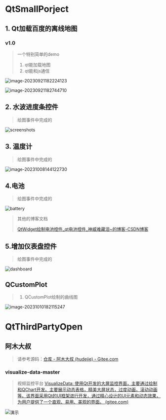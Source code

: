 # QtSmallPorject





## 1. Qt加载百度的离线地图



### v1.0

> 一个特别简单的demo
>
> 1. qt能加载地图
> 2. qt能和js通信

![image-20230921182224123](./ReadMe.assets/image-20230921182224123.png)





![image-20230921182744710](./ReadMe.assets/image-20230921182744710.png)







## 2. 水波进度条控件

> 绘图事件中完成的



![screenshots](./ReadMe.assets/screenshots.gif)













## 3. 温度计

> 绘图事件中完成的

![image-20231008144122730](./ReadMe.assets/image-20231008144122730.png)







## 4.电池

> 绘图事件中完成的



![battery](./ReadMe.assets/battery.gif)





> 其他的博客文档
>
> [QtWidget绘制电池控件_qt电池控件_神威难藏泪~的博客-CSDN博客](https://blog.csdn.net/Thinking777/article/details/128766542)















## 5.增加仪表盘控件

> 绘图事件中完成的

![dashboard](./ReadMe.assets/dashboard.gif)















## QCustomPlot

> 1. QCustomPlot绘制的曲线图



![image-20231010182115247](./ReadMe.assets/image-20231010182115247.png)















# QtThirdPartyOpen













## 阿木大叔

> 请参考源码：[仓库 - 阿木大叔 (hudejie) - Gitee.com](https://gitee.com/hudejie/projects)





### visualize-data-master

> 视频监控平台  [VisualizeData: 使用Qt开发的大屏监控界面，主要通过绘制和QChart开发。主要展示动态表格，精美大屏状态，过度动画，滚动动画等。该界面采用Qt的UI框架进行开发，通过精心设计的UI元素和动态效果，为用户提供了一个直观、易用、美观的界面。 (gitee.com)](https://gitee.com/hudejie/visualize-data)



![演示](./ReadMe.assets/演示.gif)























































